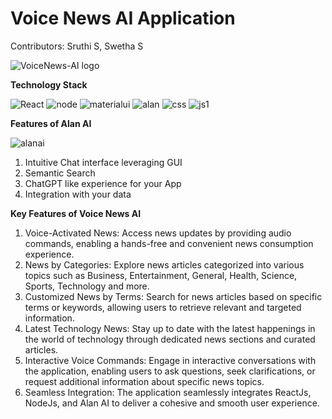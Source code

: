 # Voice News AI Application

Contributors: Sruthi S, Swetha S

![VoiceNews-AI logo](https://github.com/Swetha5021/VoiceNews-AI/assets/110710815/7ce5b4b6-26bf-48ac-999e-b7c81806ebd7)

**Technology Stack**

![React](https://github.com/Swetha5021/VoiceNews-AI/assets/110710815/b6b4c157-e807-4b28-af6b-9014255190ba)      ![node](https://github.com/Swetha5021/VoiceNews-AI/assets/110710815/694543be-b36f-4ba2-8a47-ceead1a27819)      ![materialui](https://github.com/Swetha5021/VoiceNews-AI/assets/110710815/7dcdeee9-509b-49c7-a323-3fc4a6eea0cb)      ![alan](https://github.com/Swetha5021/VoiceNews-AI/assets/110710815/d0eb40b0-d229-436c-a35f-3fc227104134)      ![css](https://github.com/Swetha5021/VoiceNews-AI/assets/110710815/8b556b19-35a6-4d66-af12-df9516328f17)         ![js1](https://github.com/Swetha5021/VoiceNews-AI/assets/110710815/196e0d4c-c3d2-4916-9758-f696758c9db7)

**Features of Alan AI**
 
![alanai](https://github.com/Swetha5021/VoiceNews-AI/assets/110710815/033889cd-b401-4dee-a41f-ad42bbed8603)


1. Intuitive Chat interface leveraging GUI
2. Semantic Search
3. ChatGPT like experience for your App
4. Integration with your data

**Key Features of Voice News AI**

1. Voice-Activated News: Access news updates by providing audio commands, enabling a hands-free and convenient news consumption experience.
2. News by Categories: Explore news articles categorized into various topics such as Business, Entertainment, General, Health, Science, Sports, Technology and more.
3. Customized News by Terms: Search for news articles based on specific terms or keywords, allowing users to retrieve relevant and targeted information.
4. Latest Technology News: Stay up to date with the latest happenings in the world of technology through dedicated news sections and curated articles.
5. Interactive Voice Commands: Engage in interactive conversations with the application, enabling users to ask questions, seek clarifications, or request additional information about specific news topics.
6. Seamless Integration: The application seamlessly integrates ReactJs, NodeJs, and Alan AI to deliver a cohesive and smooth user experience.
